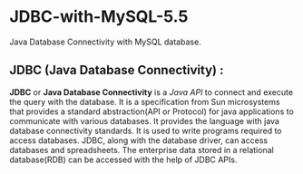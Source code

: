 # JDBC-with-MySQL-5.5
Java Database Connectivity with MySQL database.

## JDBC (Java Database Connectivity) :
**JDBC** or **Java Database Connectivity** is a *Java API* to connect and execute the query with the database. It is a specification from Sun microsystems that provides a standard abstraction(API or Protocol) for java applications to communicate with various databases. It provides the language with java database connectivity standards. It is used to write programs required to access databases. JDBC, along with the database driver, can access databases and spreadsheets. The enterprise data stored in a relational database(RDB) can be accessed with the help of JDBC APIs.
